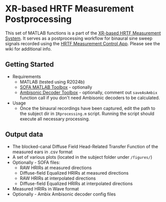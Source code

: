 # XR-based HRTF Measurement Postprocessing
This set of MATLAB functions is a part of the [XR-based HRTF Measurement System](https://trsonic.github.io/XR-HRTFs/). It serves as a postprocessing workflow for binaural sine sweep signals recorded using the [HRTF Measurement Control App](https://github.com/trsonic/XR-HRTF-capture). Please see the wiki for additional info.  

## Getting Started
* Requirements
    * MATLAB (tested using R2024b)
    * [SOFA MATLAB Toolbox](https://github.com/sofacoustics/SOFAtoolbox) - optionally 
    * [Ambisonic Decoder Toolbox](https://bitbucket.org/ambidecodertoolbox/adt/src/master/) - optionally, comment out `saveAsAmbix` function call if you don't need Ambisonic decoders to be calculated.
* Usage
    * Once the binaural recordings have been captured, edit the path to the subject dir in `IRprocessing.m` script. Running the script should execute all necessary processing.

## Output data
* The blocked-canal Diffuse Field Head-Related Transfer Function of the measured ears in .csv format 
* A set of various plots (located in the subject folder under `/figures/`)
* Optionally - SOFA files:
    * RAW HRIRs at measured directions
    * Diffuse-field Equalized HRIRs at measured directions
    * RAW HRIRs at interpolated directions
    * Diffuse-field Equalized HRIRs at interpolated directions
* Measured HRIRs in Wave format
* Optionally - Ambix Ambisonic decoder config files
